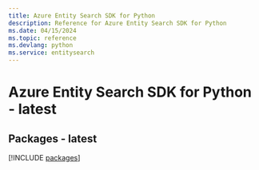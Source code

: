 ```yaml
---
title: Azure Entity Search SDK for Python
description: Reference for Azure Entity Search SDK for Python
ms.date: 04/15/2024
ms.topic: reference
ms.devlang: python
ms.service: entitysearch
---
```

# Azure Entity Search SDK for Python - latest
## Packages - latest
[!INCLUDE [packages](entity-search-index.md)]
